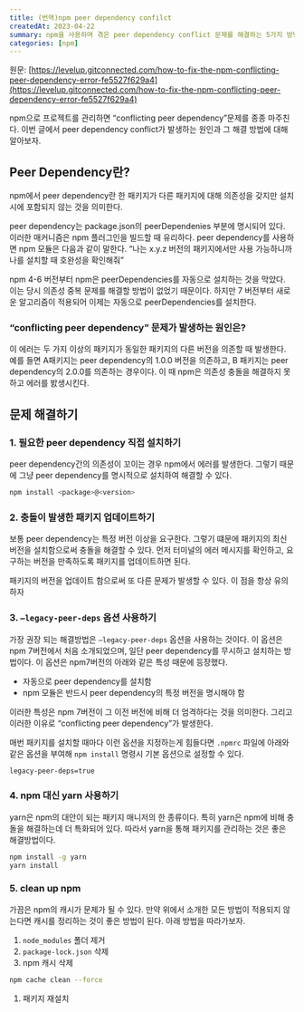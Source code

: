 ```yaml
---
title: (번역)npm peer dependency confilct
createdAt: 2023-04-22
summary: npm을 사용하며 겪은 peer dependency conflict 문제를 해결하는 5가지 방법
categories: [npm]
---
```


원문: [https://levelup.gitconnected.com/how-to-fix-the-npm-conflicting-peer-dependency-error-fe5527f629a4](https://levelup.gitconnected.com/how-to-fix-the-npm-conflicting-peer-dependency-error-fe5527f629a4)

npm으로 프로젝트를 관리하면 “conflicting peer dependency”문제를 종종 마주친다. 이번 글에서 peer dependency conflict가 발생하는 원인과 그 해결 방법에 대해 알아보자.

## Peer Dependency란?

npm에서 peer dependency란 한 패키지가 다른 패키지에 대해 의존성을 갖지만 설치시에 포함되지 않는 것을 의미한다.

peer dependency는 package.json의 peerDependenies 부분에 명시되어 있다. 이러한 매커니즘은 npm 플러그인을 빌드할 때 유리하다. peer dependency를 사용하면 npm 모듈은 다음과 같이 말한다. “나는 x.y.z 버전의 패키지에서만 사용 가능하니까 나를 설치할 때 호완성을 확인해줘”

npm 4-6 버전부터 npm은 peerDependencies를 자동으로 설치하는 것을 막았다. 이는 당시 의존성 중복 문제를 해결할 방법이 없었기 때문이다. 하지만 7 버전부터 새로운 알고리즘이 적용되어 이제는 자동으로 peerDependencies를 설치한다.

### “conflicting peer dependency” 문제가 발생하는 원인은?

이 에러는 두 가지 이상의 패키지가 동일한 패키지의 다른 버전을 의존할 때 발생한다. 예를 들면 A패키지는 peer dependency의 1.0.0 버전을 의존하고, B 패키지는 peer dependency의 2.0.0를 의존하는 경우이다. 이 때 npm은 의존성 충돌을 해결하지 못하고 에러를 밠생시킨다.

## 문제 해결하기

### 1. 필요한 peer dependency 직접 설치하기

peer dependency간의 의존성이 꼬이는 경우 npm에서 에러를 발생한다. 그렇기 때문에 그냥 peer dependency를 명시적으로 설치하여 해결할 수 있다.

```bash
npm install <package>@<version>
```

### 2. 충돌이 발생한 패키지 업데이트하기

보통 peer dependency는 특정 버전 이상을 요구한다. 그렇기 떄문에 패키지의 최신 버전을 설치함으로써 충돌을 해결할 수 있다. 먼저 터미널의 에러 메시지를 확인하고, 요구하는 버전을 만족하도록 패키지를 업데이트하면 된다.

패키지의 버전을 업데이트 함으로써 또 다른 문제가 발생할 수 있다. 이 점을 항상 유의하자

### 3. `—legacy-peer-deps` 옵션 사용하기

가장 권장 되는 해결방법은  `—legacy-peer-deps` 옵션을 사용하는 것이다. 이 옵션은 npm 7버전에서 처음 소개되었으며, 일단 peer dependency를 무시하고 설치하는 방법이다. 이 옵션은 npm7버전의 아래와 같은 특성 때문에 등장했다.

- 자동으로 peer dependency를 설치함
- npm 모듈은 반드시 peer dependency의 특정 버전을 명시해야 함

이러한 특성은 npm 7버전이 그 이전 버전에 비해 더 엄격하다는 것을 의미한다. 그리고 이러한 이유로 “conflicting peer dependency”가 발생한다.

매번 패키지를 설치할 때마다 이런 옵션을 지정하는게 힘들다면 `.npmrc` 파일에 아래와 같은 옵션을 부여해 `npm install` 명령시 기본 옵션으로 설정할 수 있다.

```bash
legacy-peer-deps=true
```

### 4. npm 대신 yarn 사용하기

yarn은 npm의 대안이 되는 패키지 매니저의 한 종류이다. 특히 yarn은 npm에 비해 충돌을 해결하는데 더 특화되어 있다. 따라서 yarn을 통해 패키지를 관리하는 것은 좋은 해결방법이다.

```bash
npm install -g yarn
yarn install
```

### 5. clean up npm

가끔은 npm의 캐시가 문제가 될 수 있다. 만약 위에서 소개한 모든 방법이 적용되지 않는다면 캐시를 정리하는 것이 좋은 방법이 된다. 아래 방법을 따라가보자.

1. `node_modules` 폴더 제거
2. `package-lock.json` 삭제
3. npm 캐시 삭제

```bash
npm cache clean --force
```

1. 패키지 재설치